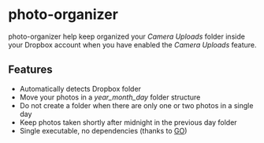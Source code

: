 # photo-organizer

photo-organizer help keep organized your *Camera Uploads*  folder inside your Dropbox account when you have enabled the *Camera Uploads* feature.

## Features

- Automatically detects Dropbox folder
- Move your photos in a *year_month_day* folder structure
- Do not create a folder when there are only one or two photos in a single day
- Keep photos taken shortly after midnight in the previous day folder
- Single executable, no dependencies (thanks to [GO](https://golang.org/))
